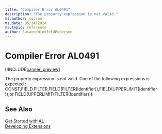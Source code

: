 ```yaml
---
title: "Compiler Error AL0491"
description: "The property expression is not valid."
ms.author: solsen
ms.date: 05/14/2024
ms.topic: reference
author: SusanneWindfeldPedersen
---
```

[//]: # (START>DO_NOT_EDIT)
[//]: # (IMPORTANT:Do not edit any of the content between here and the END>DO_NOT_EDIT.)
[//]: # (Any modifications should be made in the .xml files in the ModernDev repo.)
# Compiler Error AL0491

[!INCLUDE[banner_preview](../includes/banner_preview.md)]

The property expression is not valid. One of the following expressions is expected : CONST,FIELD,FILTER,FIELD(FILTER(Identifier)),FIELD(UPPERLIMIT(Identifier)),or FIELD(UPPERLIMIT(FILTER(Identifier))).


[//]: # (IMPORTANT: END>DO_NOT_EDIT)
## See Also  
[Get Started with AL](../devenv-get-started.md)  
[Developing Extensions](../devenv-dev-overview.md)  